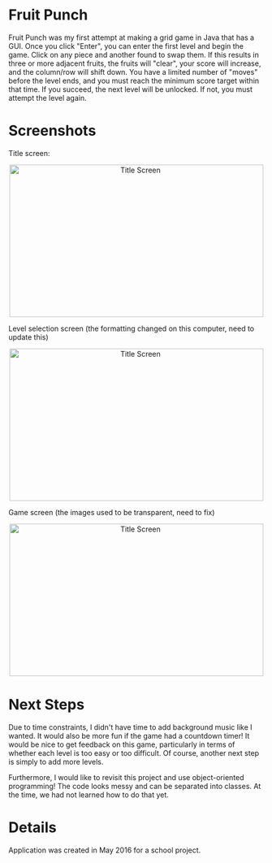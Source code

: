 # Fruit Punch

Fruit Punch was my first attempt at making a grid game in Java that has a GUI. Once you click "Enter", you can 
enter the first level and begin the game. Click on any piece and another found to swap them. If this results in 
three or more adjacent fruits, the fruits will "clear", your score will increase, and the column/row will shift 
down. You have a limited number of "moves" before the level ends, and you must reach the minimum score target
within that time. If you succeed, the next level will be unlocked. If not, you must attempt the level again.

# Screenshots

Title screen: 
<p align="center"><img src="https://lh3.googleusercontent.com/lorCl-m94FUEEtiOfRkFicXH-1cpYCek6VMaR9PXJSUybkw4zb4uV8wk9y6dJqsuiHnbOZEhm1S4WkeGIwiL3Ul8WTCKyLhrNT6VQ68xCAtf-vcLBSWANhia71tHe9uecSVdFavZAs1nCl7c4zeR4ZXuyaAjLqn8LksIKfeifhsI280qnvBp2IJ1AVpzIcrLR51EM0kFErteSkSU9zjAe85oXkar49z-QP78veOQVlJT4ivvkArhlaqQT2Rt666nQx_lSsny0tpARwGs-NtNYezzWUUpGPpsSuDB6I3rtm1Av5JUNlx7r9F5QA8hly_1XJT_nmEYb44frAF5xR9RuzspId3QA5KadNTLGq9dNbwsNiPmHTg6InSfBiiRX045m-AcOYBevpOr5HXeCVPr15Dqec-VKTEOjHOOlj1jEkFVjUCqWHVdWg565vUIVWNie5MbVuaYwSOA1U3lxX8NnKPgHT5QQ9-BtaehQ332bbFEijFL35LgyIdcaPDtkgbhyAOWqG1qUelIXW7Gv8h6GWwneuOtbTM6XuHujPinyCZp76LOp02gNUDOYNRq1xXWH41Cz0fygwr1Fg2XECQC3QkrJEUCHABAgzXOZGpeAVLP_kZGRgQqrdbAEYjYjZdXH0fsotE5ivXSkcyR8b91tRDJXF97JW-UwtY-xuFieGkF_8s1vzTbSqw=w1000-h550-no" alt="Title Screen"
	title="Title Screen" width="500" height="300" /></p> 
  
Level selection screen (the formatting changed on this computer, need to update this)
<p align="center"><img src="https://lh3.googleusercontent.com/Uzbly5fV09KE_lAgNqsh9a9ogTt6EGEvi-FmJIULH4IK00g3K709TyoUZrz69vxqnzFw4H91L5cb_2kB4DNZX60ugJ-35YQjJESGQAwWyK_3uE7H6MsVaGmkF6P8jRPlciXLn9jjCGi1VjxdsdRTCI996Su8xX__YkXvCO9rS2-6PaRWTNWM5DkJZkIvSl565YrvkN5HNBRCYaHNr-Wnw0TSc2020cdy9Lp1Zbgmub8zumdapu0e4xHOq4oyh3tl2OhJmKCFjgA0hd755tyZeCl46jGu_fwzQwa1QBNstOazd2wYdUChD1FLt6tcCoCDDK9noX-px49ok9PO0uqieUN2w-pRyEqS-C7i9uBg7TCrSb4KIEnaNJEpz9kBynhDHEp9wJe3iYhzWiDs_fZThCED5N8prUkozwQGLmOyMoMLUEeQgcVm99HA9HXpTAl1U6gBSNtHp_b43YQaAY7E7UnirSVbvPePd62f4SloZx6Y4tZFSH7gYuiJ5SVc4KYrKclB1jvVxfaV3XRh_QYnGsC1404I6Y-7mc9bwMKcLixDE3sOGFtt3ZjqsMKCfM8j31VQSkKdhMckk2dLflYio7fe1xO8rA1cNvZM6X3qCkDTge25DG5ykoQdGmA66b78OzlQ3OWM6Ox-EaEbLxFPBArk0ESq3O_a4saIf4PotHWcZfvbVn_-Zts=w1900-h1134-no" alt="Title Screen"
	title="Title Screen" width="500" height="300" /></p> 
  
Game screen (the images used to be transparent, need to fix)
<p align="center"><img src="https://lh3.googleusercontent.com/bxDldKRM444v0jTAftA7U39qLFbMBHaNcXFKdASjvt51CXbB_Rj0dvOiRSg5ZtkTx1N_VgskidOf7qUNqk9nX0panEsKk1wx75a05xPdernsMwF8BK81Qa14lvPJMKHy3NYVIM21TLj5EOsly4SUrrAgP_co92m1mQgj_CRHYmBKVcvSXalA_Di_8AxBaXnn6Up0fCxvGnXQmXb_VhBH8a2USddsVHcTYGaaKH5E4DfDLfpMJPXTR_VA3QF9FFX9gs1bmnu3voKuK1eCDIw5Ksd2nfQ1TRMnuaOlTXsx3q1GUgCLBNed1kxNX91UHPFJRVNpUWzBaLgw43jYSscAYYpW27Wtkk76eU2DUKaZkKvxVFT4qp1chPx1vy_JBgD87_CUpzUM05T89nBjdFyGXhsPqDB9WjCSZhE8mteojRPGNt1dfxOVYE5OKjK5s0MfmTiDu4JO6Kmb47d6gY36dhPem8sxHQX24Qn2U_WZyLKAg2lCyc6Hg8PAyyMlcEZn2NARyXhiHdm2ndq9-8115W5F3aExZ8k0QZ0vBOSZqQUTzXf8EPfYv5jaaz8Qsxl0_I7DULzbTLN16f_oMJqkgrRwPGJJPg6PBW9lDK-jegox1j02mu7wVKcVOpLMsnoxfsB2y_MGcqGvGOqlDrk6ipWS3vE4Gr1zT2bIlkxHfrNZ0fuKX91Fk9k=w1522-h1174-no" alt="Title Screen"
	title="Title Screen" width="500" height="300" /></p> 

# Next Steps

Due to time constraints, I didn't have time to add background music like I wanted. It would also be more fun if the 
game had a countdown timer! It would be nice to get feedback on this game, particularly in terms of whether each level
is too easy or too difficult. Of course, another next step is simply to add more levels.

Furthermore, I would like to revisit this project and use object-oriented programming! The code looks messy and can
be separated into classes. At the time, we had not learned how to do that yet.

# Details

Application was created in May 2016 for a school project. 
